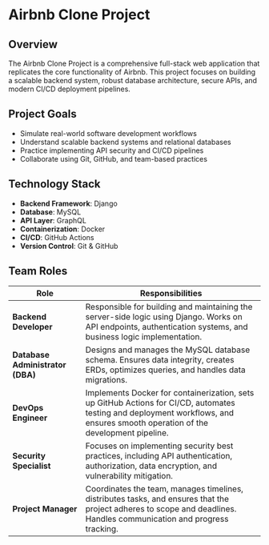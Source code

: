 # Airbnb Clone Project

## Overview

The Airbnb Clone Project is a comprehensive full-stack web application that replicates the core functionality of Airbnb. This project focuses on building a scalable backend system, robust database architecture, secure APIs, and modern CI/CD deployment pipelines.

## Project Goals

- Simulate real-world software development workflows
- Understand scalable backend systems and relational databases
- Practice implementing API security and CI/CD pipelines
- Collaborate using Git, GitHub, and team-based practices

## Technology Stack

- **Backend Framework**: Django
- **Database**: MySQL
- **API Layer**: GraphQL
- **Containerization**: Docker
- **CI/CD**: GitHub Actions
- **Version Control**: Git & GitHub

## Team Roles

| Role | Responsibilities |
|------|------------------|
| **Backend Developer** | Responsible for building and maintaining the server-side logic using Django. Works on API endpoints, authentication systems, and business logic implementation. |
| **Database Administrator (DBA)** | Designs and manages the MySQL database schema. Ensures data integrity, creates ERDs, optimizes queries, and handles data migrations. |
| **DevOps Engineer** | Implements Docker for containerization, sets up GitHub Actions for CI/CD, automates testing and deployment workflows, and ensures smooth operation of the development pipeline. |
| **Security Specialist** | Focuses on implementing security best practices, including API authentication, authorization, data encryption, and vulnerability mitigation. |
| **Project Manager** | Coordinates the team, manages timelines, distributes tasks, and ensures that the project adheres to scope and deadlines. Handles communication and progress tracking. |

